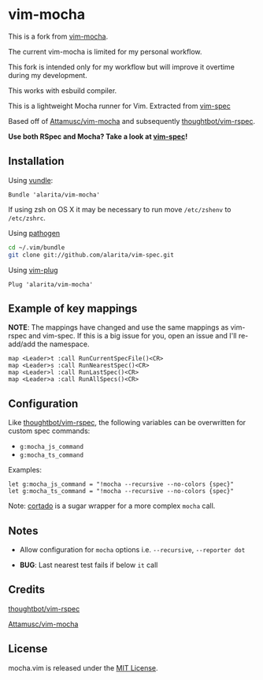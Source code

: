 # vim-mocha

This is a fork from [vim-mocha](https://github.com/geekjuice/vim-mocha).

The current vim-mocha is limited for my personal workflow. 

This fork is intended only for my workflow but will improve it overtime during my development. 

This works with esbuild compiler.

This is a lightweight Mocha runner for Vim. Extracted from
[vim-spec](https://github.com/geekjuice/vim-spec)

Based off of [Attamusc/vim-mocha](https://github.com/Attamusc/vim-mocha) and
subsequently [thoughtbot/vim-rspec](https://github.com/thoughtbot/vim-rspec).


__Use both RSpec and Mocha? Take a look at [vim-spec](https://github.com/geekjuice/vim-spec)!__


## Installation

Using [vundle](https://github.com/gmarik/vundle):

```vim
Bundle 'alarita/vim-mocha'
```

If using zsh on OS X it may be necessary to run move `/etc/zshenv` to `/etc/zshrc`.


Using [pathogen](https://github.com/tpope/vim-pathogen)

```sh
cd ~/.vim/bundle
git clone git://github.com/alarita/vim-spec.git
```

Using [vim-plug](https://github.com/junegunn/vim-plug)

```vim
Plug 'alarita/vim-mocha'
```


## Example of key mappings

__NOTE__: The mappings have changed and use the same mappings as vim-rspec and
vim-spec. If this is a big issue for you, open an issue and I'll re-add/add the
namespace.

```vim
map <Leader>t :call RunCurrentSpecFile()<CR>
map <Leader>s :call RunNearestSpec()<CR>
map <Leader>l :call RunLastSpec()<CR>
map <Leader>a :call RunAllSpecs()<CR>
```

## Configuration

Like [thoughtbot/vim-rspec](https://github.com/thoughtbot/vim-rspec), the
following variables can be overwritten for custom spec commands:

* `g:mocha_js_command`
* `g:mocha_ts_command`

Examples:

```vim
let g:mocha_js_command = "!mocha --recursive --no-colors {spec}"
let g:mocha_ts_command = "!mocha --recursive --no-colors {spec}"
```


Note: [cortado](bin/cortado) is a sugar wrapper for a more complex `mocha` call.


## Notes
* Allow configuration for `mocha` options i.e. `--recursive`, `--reporter dot`

* __BUG__: Last nearest test fails if below `it` call


## Credits

[thoughtbot/vim-rspec](https://github.com/thoughtbot/vim-rspec)

[Attamusc/vim-mocha](https://github.com/Attamusc/vim-mocha)

## License

mocha.vim is released under the [MIT License](LICENSE).
